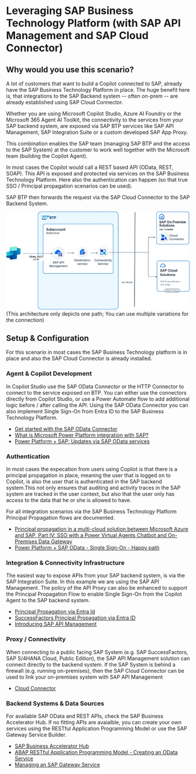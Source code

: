 # Leveraging SAP Business Technology Platform (with SAP API Management and SAP Cloud Connector)

## Why would you use this scenario?
A lot of customers that want to build a Copilot connected to SAP, already have the SAP Business Technology Platform in place. The huge benefit here is, that integrations to the SAP Backend system -- often on-prem -- are already established using SAP Cloud Connector. 

Whether you are using Microsoft Copilot Studio, Azure AI Foundry or the Microsoft 365 Agent AI Toolkit, the connectivity to the services from your SAP backend system, are exposed via SAP BTP services like SAP API Management, SAP Integration Suite or a custom developed SAP App Proxy. 

This combination enables the SAP team (managing SAP BTP and the access to the SAP System) at the customer to work well together with the Microsoft team (building the Copilot Agent). 

In most cases the Copilot would call a REST based API (OData, REST, SOAP). This API is exposed and protected via services on the SAP Business Technology Platform. Here also the authentication can happen (so that true SSO / Principal propagation scenarios can be used). 

SAP BTP then forwards the request via the SAP Cloud Connector to the SAP Backend System. 

![Architecture](./APIM+CloudConnector-BTP+APIM.jpg)
(This architecture only depicts one path; You can use multiple variations for the connection)

## Setup & Configuration
For this scenario in most cases the SAP Business Technology platform is  in place and also the SAP Cloud Connector is already installed.

### Agent & Copilot Development 
In Copilot Studio use the SAP OData Connector or the HTTP Connector to connect to the service exposed on BTP. You can either use the connectors directly from Copilot Studio, or use a Power Automate flow to add additional logic before / after calling the API. 
Using the SAP OData Connector you can also implement Single Sign-On from Entra ID to the SAP Business Technology Platform.

* [Get started with the SAP OData Connector](https://learn.microsoft.com/en-us/power-platform/sap/connect/sap-odata-connector)
* [What is Microsoft Power Platform integration with SAP?](https://learn.microsoft.com/en-us/power-platform/sap/explore/power-platform-and-sap-integration)
* [Power Platform + SAP: Updates via SAP OData services](https://youtu.be/mez5qIZmrfM?si=b22hyxSTlspy-HR_)

### Authentication
In most cases the expecation from users using Copilot is that there is a principal propagation in place, meaning the user that is logged on to Copilot, is also the user that is authenticated in the SAP backend system.This not only ensures that auditing and activity traces in the SAP system are tracked in the user context, but also that the user only has access to the data that he or she is allowed to have. 

For all integration scenarios via the SAP Business Technology Platform Principal Propagation flows are documented.  

* [Principal propagation in a multi-cloud solution between Microsoft Azure and SAP, Part IV: SSO with a Power Virtual Agents Chatbot and On-Premises Data Gateway](https://community.sap.com/t5/technology-blog-posts-by-members/principal-propagation-in-a-multi-cloud-solution-between-microsoft-azure-and/ba-p/13519225)
* [Power Platform + SAP OData - Single Sign-On - Happy path](https://youtu.be/NSE--fVLdUg?si=eYnXYX5DLuyMwuY3)

### Integration & Connectivity Infrastructure
The easiest way to expose APIs from your SAP backend system, is via the SAP Integration Suite. In this example we are using the SAP API Management. The policy of the API Proxy can also be enhanced to support the Principal Propagation Flow to enable Single Sign-On from the Copilot Agent to the SAP backend system. 

* [Principal Propagation via Entra Id](https://api.sap.com/policytemplate/Principal_Propagation_via_Entra_ID)
* [SuccessFactors Principal Propagation via Entra ID](https://api.sap.com/policytemplate/SuccessFactors_Principal_Propagation_via_Entra_Id)
* [Introducing SAP API Management](https://learning.sap.com/learning-journeys/developing-with-sap-integration-suite/introducing-sap-api-management_dd668e10-08ab-4763-9342-3e6cc7e74c18)

### Proxy / Connectivity
When connecting to a public facing SAP System (e.g. SAP SuccessFactors, SAP S/4HANA Cloud, Public Edition), the SAP API Management solution can connect directly to the backend system. 
If the SAP System is behind a firewall (e.g. running on-premises), then the SAP Cloud Connector can be used to link your on-premises system with SAP API Management

* [Cloud Connector](https://help.sap.com/docs/connectivity/sap-btp-connectivity-cf/cloud-connector)


### Backend Systems & Data Sources
For available SAP OData and REST APIs, check the SAP Business Accelerator Hub. 
If no fitting APIs are avaialble, you can create your own services using the RESTful Application Programming Model or use the SAP Gateway Service Builder.  

* [SAP Business Accelerator Hub](https://api.sap.com/)
* [ABAP RESTful Application Programming Model - Creating an OData Service](https://help.sap.com/docs/abap-cloud/abap-rap/creating-odata-service)
* [Managing an SAP Gateway Service](https://learning.sap.com/learning-journeys/building-odata-services-with-sap-gateway/managing-an-sap-gateway-service)